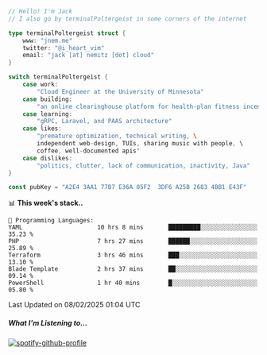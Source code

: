 ```go
// Hello! I'm Jack
// I also go by terminalPoltergeist in some corners of the internet

type terminalPoltergeist struct {
    www: "jnem.me"
    twitter: "@i_heart_vim"
    email: "jack [at] nemitz [dot] cloud"
}

switch terminalPoltergeist {
    case work:
        "Cloud Engineer at the University of Minnesota"
    case building:
        "an online clearinghouse platform for health-plan fitness incentive programs"
    case learning:
        "gRPC, Laravel, and PAAS architecture"
    case likes:
        "premature optimization, technical writing, \
        independent web-design, TUIs, sharing music with people, \
        coffee, well-documented apis"
    case dislikes:
        "politics, clutter, lack of communication, inactivity, Java"
}

const pubKey = "A2E4 3AA1 77B7 E36A 05F2  3DF6 A25B 2683 4BB1 E43F"
```

<!--START_SECTION:waka-->
📊 **This week's stack..** 

```text
💬 Programming Languages: 
YAML                     10 hrs 8 mins       █████████░░░░░░░░░░░░░░░░   35.23 % 
PHP                      7 hrs 27 mins       ██████░░░░░░░░░░░░░░░░░░░   25.89 % 
Terraform                3 hrs 46 mins       ███░░░░░░░░░░░░░░░░░░░░░░   13.10 % 
Blade Template           2 hrs 37 mins       ██░░░░░░░░░░░░░░░░░░░░░░░   09.14 % 
PowerShell               1 hr 40 mins        █░░░░░░░░░░░░░░░░░░░░░░░░   05.80 % 
```


 Last Updated on 08/02/2025 01:04 UTC
<!--END_SECTION:waka-->

##### What I'm Listening to...

[![spotify-github-profile](https://jnem.me/listening-item?maxAge=2592000)](https://jnem.me/listening)
